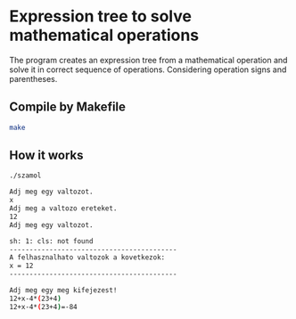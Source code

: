 # Expression tree to solve mathematical operations

The program creates an expression tree from a mathematical operation and solve it in correct sequence of operations. Considering operation signs and parentheses.

## Compile by Makefile
```bash
make
```

## How it works
```bash
./szamol

Adj meg egy valtozot.
x
Adj meg a valtozo ereteket.
12
Adj meg egy valtozot.

sh: 1: cls: not found
------------------------------------------
A felhasznalhato valtozok a kovetkezok:
x = 12
------------------------------------------

Adj meg egy meg kifejezest!
12+x-4*(23+4)
12+x-4*(23+4)=-84

```
